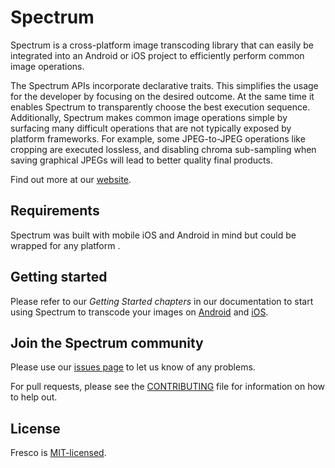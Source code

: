 # Spectrum

Spectrum is a cross-platform image transcoding library that can easily be integrated into an Android or iOS project to efficiently perform common image operations.

The Spectrum APIs incorporate declarative traits. This simplifies the usage for the developer by focusing on the desired outcome. At the same time it enables Spectrum to transparently choose the best execution sequence. Additionally, Spectrum makes common image operations simple by surfacing many difficult operations that are not typically exposed by platform frameworks. For example, some JPEG-to-JPEG operations like cropping are executed lossless, and disabling chroma sub-sampling when saving graphical JPEGs will lead to better quality final products.

Find out more at our [website](https://libspectrum.io).

## Requirements

Spectrum was built with mobile iOS and Android in mind but could be wrapped for any platform .

## Getting started

Please refer to our *Getting Started chapters* in our documentation to start using Spectrum to transcode your images on [Android](https://libspectrum.io/docs/getting_started_android) and [iOS](https://libspectrum.io/docs/getting_started_ios).

## Join the Spectrum community

Please use our [issues page](https://github.com/facebookincubator/spectrum/issues) to let us know of any problems.

For pull requests, please see the [CONTRIBUTING](https://github.com/facebookincubator/spectrum/blob/master/CONTRIBUTING.md) file for information on how to help out.

## License

Fresco is [MIT-licensed](https://github.com/facebook/fresco/blob/master/LICENSE).
